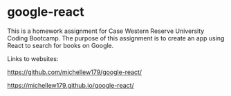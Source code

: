# google-react

This is a homework assignment for Case Western Reserve University Coding Bootcamp. The purpose of this assignment is to create an app using React to search for books on Google.

Links to websites:

https://github.com/michellew179/google-react/

https://michellew179.github.io/google-react/
